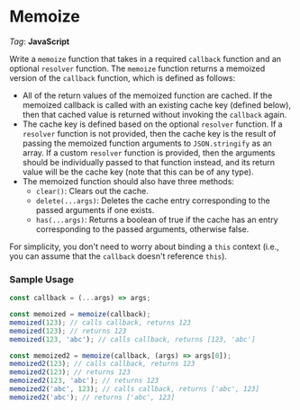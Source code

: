 # Memoize

_Tag_: **JavaScript**

Write a `memoize` function that takes in a required `callback` function and an optional `resolver` function. The `memoize` function returns a memoized version of the `callback` function, which is defined as follows:

- All of the return values of the memoized function are cached. If the memoized callback is called with an existing cache key (defined below), then that cached value is returned without invoking the `callback` again.
- The cache key is defined based on the optional `resolver` function. If a `resolver` function is not provided, then the cache key is the result of passing the memoized function arguments to `JSON.stringify` as an array. If a custom `resolver` function is provided, then the arguments should be individually passed to that function instead, and its return value will be the cache key (note that this can be of any type).
- The memoized function should also have three methods:
  - `clear()`: Clears out the cache.
  - `delete(...args)`: Deletes the cache entry corresponding to the passed arguments if one exists.
  - `has(...args)`: Returns a boolean of true if the cache has an entry corresponding to the passed arguments, otherwise false.

For simplicity, you don't need to worry about binding a `this` context (i.e., you can assume that the `callback` doesn't reference `this`).

### Sample Usage

```javascript
const callback = (...args) => args;

const memoized = memoize(callback);
memoized(123); // calls callback, returns 123
memoized(123); // returns 123
memoized(123, 'abc'); // calls callback, returns [123, 'abc']

const memoized2 = memoize(callback, (args) => args[0]);
memoized2(123); // calls callback, returns 123
memoized2(123); // returns 123
memoized2(123, 'abc'); // returns 123
memoized2('abc', 123); // calls callback, returns ['abc', 123]
memoized2('abc'); // returns ['abc', 123]
```
